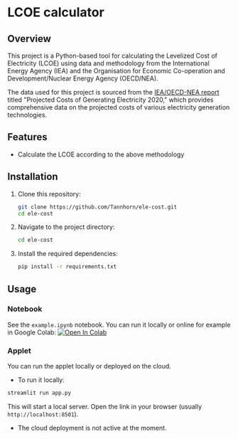 # LCOE calculator

## Overview

This project is a Python-based tool for calculating the Levelized Cost of Electricity (LCOE) using data and methodology from the International Energy Agency (IEA) and the Organisation for Economic Co-operation and Development/Nuclear Energy Agency (OECD/NEA).

The data used for this project is sourced from the [IEA/OECD-NEA report](https://iea.blob.core.windows.net/assets/ae17da3d-e8a5-4163-a3ec-2e6fb0b5677d/Projected-Costs-of-Generating-Electricity-2020.pdf) titled "Projected Costs of Generating Electricity 2020," which provides comprehensive data on the projected costs of various electricity generation technologies.

## Features

- Calculate the LCOE according to the above methodology

## Installation

1. Clone this repository:

   ```bash
   git clone https://github.com/Tannhorn/ele-cost.git
   cd ele-cost
   ```

1. Navigate to the project directory:
    ```bash
    cd ele-cost

2. Install the required dependencies:

   ```bash
   pip install -r requirements.txt
   ```

## Usage

### Notebook

See the `example.ipynb` notebook. You can run it locally or online for example in Google Colab: [![Open In Colab](https://colab.research.google.com/assets/colab-badge.svg)](https://colab.research.google.com/github/tannhorn/ele-cost/blob/main/example.ipynb)

### Applet

You can run the applet locally or deployed on the cloud.

- To run it locally:
 ```bash
 streamlit run app.py
 ```
This will start a local server. Open the link in your browser (usually `http://localhost:8501`).

- The cloud deployment is not active at the moment.

